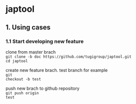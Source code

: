 # japtool
<h2>1. Using cases </h2>
<h3>1.1 Start developing new feature</h3>
clone from master brach <br>
<code>git clone -b doc https://github.com/tugigroup/japtool.git</code><br>
<code>cd japtool</code><br>

create new feature brach. test branch for example<br>
<code>git checkout -b test</code>

push new brach to github repository<br>
<code>git push origin test</code>

<br>
